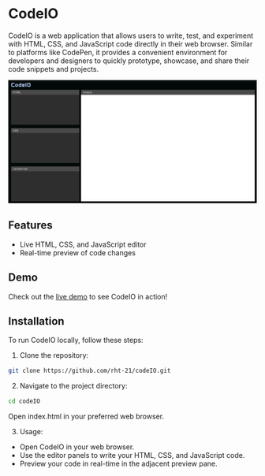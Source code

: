 # CodeIO

CodeIO is a web application that allows users to write, test, and experiment with HTML, CSS, and JavaScript code directly in their web browser. Similar to platforms like CodePen, it provides a convenient environment for developers and designers to quickly prototype, showcase, and share their code snippets and projects.

![CodeIO Screenshot](screenshot.png)

## Features

- Live HTML, CSS, and JavaScript editor
- Real-time preview of code changes

## Demo

Check out the [live demo](https://rht-21.github.io/codeio-demo) to see CodeIO in action!

## Installation

To run CodeIO locally, follow these steps:

1. Clone the repository:

```bash
git clone https://github.com/rht-21/codeIO.git
```

2. Navigate to the project directory:

```bash
cd codeIO
```

Open index.html in your preferred web browser.

3. Usage:

- Open CodeIO in your web browser.
- Use the editor panels to write your HTML, CSS, and JavaScript code.
- Preview your code in real-time in the adjacent preview pane.
